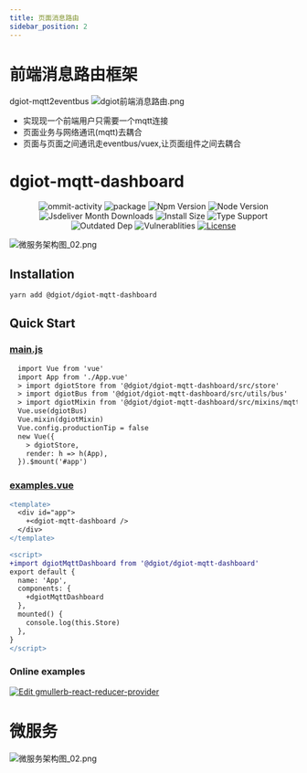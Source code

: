 ```yaml
---
title: 页面消息路由
sidebar_position: 2
---
```


# 前端消息路由框架
dgiot-mqtt2eventbus
![dgiot前端消息路由.png](http://dgiot-1253666439.cos.ap-shanghai-fsi.myqcloud.com/shuwa_tech/zh/frontend/web/msg_route/DG-IoT%E5%89%8D%E7%AB%AF%E6%B6%88%E6%81%AF%E8%B7%AF%E7%94%B1.png)

+ 实现现一个前端用户只需要一个mqtt连接
+ 页面业务与网络通讯(mqtt)去耦合
+ 页面与页面之间通讯走eventbus/vuex,让页面组件之间去耦合


# dgiot-mqtt-dashboard

<p align="center">
  <img src="https://img.shields.io/github/commit-activity/m/dgiot/dgiot-mqtt-dashboard" alt="ommit-activity">
	<img src="https://badgen.net/badge/package/%40dgiot%2Fdgiot-mqtt-dashboard/blue"
	alt="package" maxretrytimes="3" class="m-1 transition-all duration-1000">
	<img src="https://badgen.net/npm/v/@dgiot/dgiot-mqtt-dashboard" alt="Npm Version"
	maxretrytimes="3" class="m-1 transition-all duration-1000">
	<img src="https://badgen.net/npm/node/@dgiot/dgiot-mqtt-dashboard" alt="Node Version"
	maxretrytimes="3" class="m-1 transition-all duration-1000">
	<br>
	<img src="https://badgen.net/jsdelivr/hits/npm/@dgiot/dgiot-mqtt-dashboard"
	alt="Jsdeliver Month Downloads" maxretrytimes="3" class="m-1 transition-all duration-1000">
	<img src="https://badgen.net/packagephobia/install/@dgiot/dgiot-mqtt-dashboard"
	alt="Install Size" maxretrytimes="3" class="m-1 transition-all duration-1000">
	<img src="https://badgen.net/npm/types/@dgiot/dgiot-mqtt-dashboard" alt="Type Support"
	maxretrytimes="3" class="m-1 transition-all duration-1000">
	<br>
	<img src="https://img.shields.io/librariesio/release/npm/@dgiot/dgiot-mqtt-dashboard"
	alt="Outdated Dep" maxretrytimes="3" class="m-1 transition-all duration-1000">
	<img src="https://img.shields.io/snyk/vulnerabilities/npm/@dgiot/dgiot-mqtt-dashboard"
	alt="Vulnerablities" maxretrytimes="3" class="m-1 transition-all duration-1000">
  <a href="https://www.npmjs.com/package/@dgiot/dgiot-mqtt-dashboard"><img src="https://img.shields.io/npm/l/@dgiot/dgiot-mqtt-dashboard" alt="License"></a>
<p>


![微服务架构图_02.png](https://dgiot-1253666439.cos.ap-shanghai-fsi.myqcloud.com/shuwa_tech/zh/frontend/web/%E5%BE%AE%E6%9C%8D%E5%8A%A1%E6%9E%B6%E6%9E%84%E5%9B%BE_02.png)




## Installation

```bash
yarn add @dgiot/dgiot-mqtt-dashboard
```

## Quick Start

### [main.js](https://github.com/dgiot/dgiot-Component-example/blob/master/src/main.js)
```diff
  import Vue from 'vue'
  import App from './App.vue'
  > import dgiotStore from '@dgiot/dgiot-mqtt-dashboard/src/store'
  > import dgiotBus from '@dgiot/dgiot-mqtt-dashboard/src/utils/bus'
  > import dgiotMixin from '@dgiot/dgiot-mqtt-dashboard/src/mixins/mqtt'
  Vue.use(dgiotBus)
  Vue.mixin(dgiotMixin)
  Vue.config.productionTip = false
  new Vue({
    > dgiotStore,
    render: h => h(App),
  }).$mount('#app')
```

### [examples.vue](https://github.com/dgiot/dgiot-Component-example/blob/master/src/App.vue)
  ```diff
  <template>
    <div id="app">
      +<dgiot-mqtt-dashboard />
    </div>
  </template>

  <script>
  +import dgiotMqttDashboard from '@dgiot/dgiot-mqtt-dashboard'
  export default {
    name: 'App',
    components: {
      +dgiotMqttDashboard
    },
    mounted() {
      console.log(this.Store)
    },
  }
  </script>
  ```
### Online examples

[![Edit gmullerb-react-reducer-provider](https://codesandbox.io/static/img/play-codesandbox.svg)](https://codesandbox.io/s/github/dgiot/dgiot-mqtt-dashboard)


# 微服务

![微服务架构图_02.png](https://dgiot-1253666439.cos.ap-shanghai-fsi.myqcloud.com/shuwa_tech/zh/frontend/web/%E5%BE%AE%E6%9C%8D%E5%8A%A1%E6%9E%B6%E6%9E%84%E5%9B%BE_02.png)
